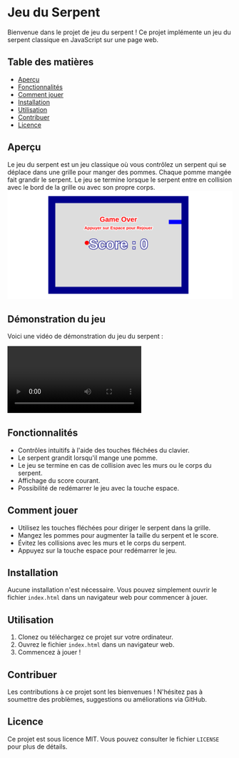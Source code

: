 # Jeu du Serpent

Bienvenue dans le projet de jeu du serpent ! Ce projet implémente un jeu du serpent classique en JavaScript sur une page web.

## Table des matières

- [Aperçu](#aperçu)
- [Fonctionnalités](#fonctionnalités)
- [Comment jouer](#comment-jouer)
- [Installation](#installation)
- [Utilisation](#utilisation)
- [Contribuer](#contribuer)
- [Licence](#licence)

## Aperçu

Le jeu du serpent est un jeu classique où vous contrôlez un serpent qui se déplace dans une grille pour manger des pommes. Chaque pomme mangée fait grandir le serpent. Le jeu se termine lorsque le serpent entre en collision avec le bord de la grille ou avec son propre corps.
![Capture d'écran du jeu](/demo/snakegame.png)
## Démonstration du jeu

Voici une vidéo de démonstration du jeu du serpent :

<video controls>
  <source src="/demo/snake-game.webm" type="video/webm">
  Votre navigateur ne supporte pas la lecture des vidéos.
</video>

## Fonctionnalités

- Contrôles intuitifs à l'aide des touches fléchées du clavier.
- Le serpent grandit lorsqu'il mange une pomme.
- Le jeu se termine en cas de collision avec les murs ou le corps du serpent.
- Affichage du score courant.
- Possibilité de redémarrer le jeu avec la touche espace.


## Comment jouer

- Utilisez les touches fléchées pour diriger le serpent dans la grille.
- Mangez les pommes pour augmenter la taille du serpent et le score.
- Évitez les collisions avec les murs et le corps du serpent.
- Appuyez sur la touche espace pour redémarrer le jeu.

## Installation

Aucune installation n'est nécessaire. Vous pouvez simplement ouvrir le fichier `index.html` dans un navigateur web pour commencer à jouer.

## Utilisation

1. Clonez ou téléchargez ce projet sur votre ordinateur.
2. Ouvrez le fichier `index.html` dans un navigateur web.
3. Commencez à jouer !

## Contribuer

Les contributions à ce projet sont les bienvenues ! N'hésitez pas à soumettre des problèmes, suggestions ou améliorations via GitHub.

## Licence

Ce projet est sous licence MIT. Vous pouvez consulter le fichier `LICENSE` pour plus de détails.
